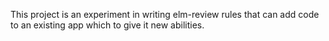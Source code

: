This project is an experiment in writing elm-review rules that 
can add code to an existing app which to give it new abilities.

